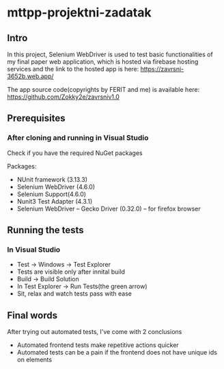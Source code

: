 # mttpp-projektni-zadatak
## Intro
In this project, Selenium WebDriver is used to test basic functionalities of my final paper web application, which is hosted via firebase hosting services and the link to the hosted app is here: https://zavrsni-3652b.web.app/

The app source code(copyrights by FERIT and me) is available here: https://github.com/Zokky2e/zavrsniv1.0
## Prerequisites
### After cloning and running in Visual Studio
Check if you have the required NuGet packages

Packages:
* NUnit framework (3.13.3)
* Selenium WebDriver (4.6.0)
* Selenium Support(4.6.0)
* Nunit3 Test Adapter (4.3.1)
* Selenium WebDriver – Gecko Driver (0.32.0) – for firefox browser
## Running the tests
### In Visual Studio
* Test -> Windows -> Test Explorer
* Tests are visible only after innital build
* Build -> Build Solution
* In Test Explorer -> Run Tests(the green arrow)
* Sit, relax and watch tests pass with ease

## Final words
After trying out automated tests, I've come with 2 conclusions
* Automated frontend tests make repetitive actions quicker
* Automated tests can be a pain if the frontend does not have unique ids on elements


